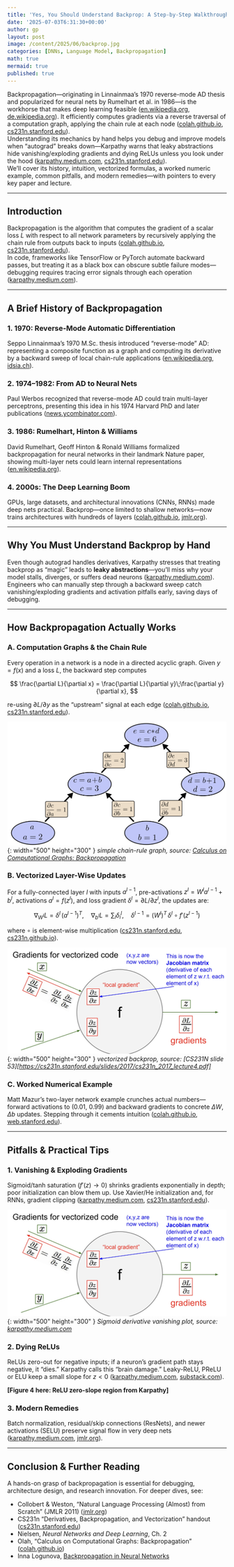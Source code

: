 ```yaml
---
title: 'Yes, You Should Understand Backprop: A Step-by-Step Walkthrough'
date: '2025-07-03T6:31:30+00:00'
author: gp
layout: post
image: /content/2025/06/backprop.jpg
categories: [DNNs, Language Model, Backpropagation]
math: true
mermaid: true
published: true
---
```





Backpropagation—originating in Linnainmaa’s 1970 reverse-mode AD thesis and popularized for neural 
nets by Rumelhart et al. in 1986—is the workhorse that makes deep learning 
feasible ([en.wikipedia.org][1], [de.wikipedia.org][2]).  It efficiently computes gradients via a 
reverse traversal of a computation graph, applying the chain rule at each 
node ([colah.github.io][3], [cs231n.stanford.edu][4]).  
Understanding its mechanics by hand helps you debug and improve models when “autograd” 
breaks down—Karpathy warns that leaky abstractions hide vanishing/exploding gradients and 
dying ReLUs unless you look under the hood ([karpathy.medium.com][5], [cs231n.stanford.edu][6]).  
We’ll cover its history, intuition, vectorized formulas, a worked numeric example, common pitfalls, 
and modern remedies—with pointers to every key paper and lecture.

---

## Introduction

Backpropagation is the algorithm that computes the gradient of a scalar loss $L$ with respect 
to all network parameters by recursively applying the chain rule from outputs back to 
inputs ([colah.github.io][3], [cs231n.stanford.edu][4]).  
In code, frameworks like TensorFlow or PyTorch automate backward passes, but treating 
it as a black box can obscure subtle failure modes—debugging requires tracing error signals 
through each operation ([karpathy.medium.com][5]).

---

## A Brief History of Backpropagation

### 1. 1970: Reverse-Mode Automatic Differentiation

Seppo Linnainmaa’s 1970 M.Sc. thesis introduced “reverse-mode” AD: representing a composite function 
as a graph and computing its derivative by a backward sweep of local chain-rule 
applications ([en.wikipedia.org][1], [idsia.ch][7]).

### 2. 1974–1982: From AD to Neural Nets

Paul Werbos recognized that reverse-mode AD could train multi-layer perceptrons, presenting 
this idea in his 1974 Harvard PhD and later publications ([news.ycombinator.com][8]).

### 3. 1986: Rumelhart, Hinton & Williams

David Rumelhart, Geoff Hinton & Ronald Williams formalized backpropagation for neural 
networks in their landmark Nature paper, showing multi-layer nets could learn internal 
representations ([en.wikipedia.org][9]).

### 4. 2000s: The Deep Learning Boom

GPUs, large datasets, and architectural innovations (CNNs, RNNs) made deep nets practical. 
Backprop—once limited to shallow networks—now trains architectures with hundreds of 
layers ([colah.github.io][3], [jmlr.org][10]).

---

## Why You Must Understand Backprop by Hand

Even though autograd handles derivatives, Karpathy stresses that treating backprop as “magic” 
leads to **leaky abstractions**—you’ll miss why your model stalls, diverges, or suffers 
dead neurons ([karpathy.medium.com][5]).  
Engineers who can manually step through a backward sweep catch vanishing/exploding gradients 
and activation pitfalls early, saving days of debugging.

---

## How Backpropagation Actually Works

### A. Computation Graphs & the Chain Rule

Every operation in a network is a node in a directed acyclic graph. Given $y = f(x)$ and a 
loss $L$, the backward step computes

$$
\frac{\partial L}{\partial x}
= \frac{\partial L}{\partial y}\;\frac{\partial y}{\partial x},
$$

re-using $\partial L/\partial y$ as the “upstream” signal at each 
edge ([colah.github.io][3], [cs231n.stanford.edu][4]).

![simple chain-rule graph](/content/2025/06/tree-eval-derivs.png){: width="500" height="300" }
_simple chain-rule graph, source: [Calculus on Computational Graphs: Backpropagation][3]_

### B. Vectorized Layer-Wise Updates

For a fully-connected layer $l$ with inputs $a^{l-1}$, pre-activations $z^l=W^l a^{l-1}+b^l$, 
activations $a^l=f(z^l)$, and loss gradient $\delta^l = \partial L/\partial z^l$, the updates are:

$$
\nabla_{W^l}L = \delta^l\, (a^{l-1})^T,\quad
\nabla_{b^l}L = \sum_i \delta^l_i,\quad
\delta^{l-1} = (W^l)^T\,\delta^l \;\circ\; f'(z^{l-1})
$$

where $\circ$ is element-wise multiplication ([cs231n.stanford.edu][4], [cs231n.github.io][11]).


![vectorized backprop](/content/2025/06/vectorized-operations.png){: width="500" height="300" }
_vectorized backprop, source: [CS231N slide 53][https://cs231n.stanford.edu/slides/2017/cs231n_2017_lecture4.pdf]_


### C. Worked Numerical Example

Matt Mazur’s two-layer network example crunches actual numbers—forward activations to (0.01, 0.99) 
and backward gradients to concrete $\Delta W$, $\Delta b$ updates. Stepping through 
it cements intuition ([colah.github.io][3], [web.stanford.edu][12]).

---

## Pitfalls & Practical Tips

### 1. Vanishing & Exploding Gradients

Sigmoid/tanh saturation ($f'(z)\to0$) shrinks gradients exponentially in depth; poor 
initialization can blow them up. Use Xavier/He initialization and, for RNNs, 
gradient clipping ([karpathy.medium.com][5], [cs231n.stanford.edu][6]).


![Sigmoid derivative vanishing plot](/content/2025/06/vectorized-operations.png){: width="500" height="300" }
_Sigmoid derivative vanishing plot, source: [karpathy.medium.com][5]_

### 2. Dying ReLUs

ReLUs zero-out for negative inputs; if a neuron’s gradient path stays negative, it “dies.” 
Karpathy calls this “brain damage.” Leaky-ReLU, PReLU or ELU keep a small slope 
for $z<0$ ([karpathy.medium.com][5], [substack.com][13]).

**\[Figure 4 here: ReLU zero-slope region from Karpathy]**

### 3. Modern Remedies

Batch normalization, residual/skip connections (ResNets), and newer activations (SELU) 
preserve signal flow in very deep nets ([karpathy.medium.com][5], [jmlr.org][10]).

---

## Conclusion & Further Reading

A hands-on grasp of backpropagation is essential for debugging, architecture design, and research 
innovation. For deeper dives, see:

* Collobert & Weston, “Natural Language Processing (Almost) from Scratch” (JMLR 2011) ([jmlr.org][10])
* CS231n “Derivatives, Backpropagation, and Vectorization” handout ([cs231n.stanford.edu][4])
* Nielsen, *Neural Networks and Deep Learning*, Ch. 2
* Olah, “Calculus on Computational Graphs: Backpropagation” ([colah.github.io][3])
* Inna Logunova, [Backpropagation in Neural Networks](https://serokell.io/blog/understanding-backpropagation?utm_source=genmind.ch)


[1]: https://en.wikipedia.org/wiki/Seppo_Linnainmaa?utm_source=genmind.ch "Seppo Linnainmaa"
[2]: https://de.wikipedia.org/wiki/Backpropagation?utm_source=genmind.ch "Backpropagation"
[3]: https://colah.github.io/posts/2015-08-Backprop/?utm_source=genmind.ch "Calculus on Computational Graphs: Backpropagation - colah's blog"
[4]: https://cs231n.stanford.edu/handouts/derivatives.pdf?utm_source=genmind.ch "[PDF] Derivatives, Backpropagation, and Vectorization - CS231n"
[5]: https://karpathy.medium.com/yes-you-should-understand-backprop-e2f06eab496b?utm_source=genmind.ch "Yes you should understand backprop | by Andrej Karpathy | Medium"
[6]: https://cs231n.stanford.edu/slides/2018/cs231n_2018_ds02.pdf?utm_source=genmind.ch "[PDF] Backpropagation and Gradients - CS231n"
[7]: https://www.idsia.ch/~juergen/who-invented-backpropagation.html?utm_source=genmind.ch "Who Invented Backpropagation? - IDSIA"
[8]: https://news.ycombinator.com/item?id=35479272&utm_source=genmind.ch "Seppo Linnainmaa, first publisher of \"reverse mode of automatic ..."
[9]: https://en.wikipedia.org/wiki/Backpropagation?utm_source=genmind.ch "Backpropagation"
[10]: https://www.jmlr.org/papers/volume12/collobert11a/collobert11a.pdf?utm_source=genmind.ch "[PDF] Natural Language Processing (Almost) from Scratch"
[11]: https://cs231n.github.io/optimization-2/?utm_source=genmind.ch "Backpropagation - CS231n Deep Learning for Computer Vision"
[12]: https://web.stanford.edu/class/archive/cs/cs224n/cs224n.1214/slides/cs224n-2021-lecture03-neuralnets.pdf?utm_source=genmind.ch "[PDF] Neural net learning: Gradients by hand (matrix calculus) and ..."
[13]: https://substack.com/home/post/p-163881360?utm_campaign=post&utm_medium=web&utm_source=genmind.ch "Andrej Karpathy is right, you should understand backprop, in Java."

